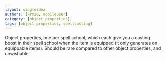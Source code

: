 ```yaml
---
layout: singleidea
authors: [krm26, mobileuser]
category: [object properties]
tags: [object properties, spellcasting]
---
```

Object properties, one per spell school, which each give you a casting boost in
their spell school when the item is equipped (it only generates on equippable
items). Should be rare compared to other object properties, and unwishable.

